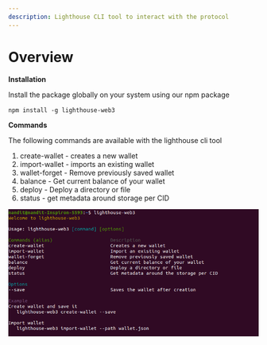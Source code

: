 ```yaml
---
description: Lighthouse CLI tool to interact with the protocol
---
```


# Overview

**Installation**

Install the package globally on your system using our npm package

```
npm install -g lighthouse-web3
```

**Commands**

The following commands are available with the lighthouse cli tool

1. create-wallet - creates a new wallet
2. import-wallet - imports an existing wallet
3. wallet-forget - Remove previously saved wallet
4. balance - Get current balance of your wallet
5. deploy - Deploy a directory or file
6. status - get metadata around storage per CID

![](../.gitbook/assets/cli-screenshot.png)

